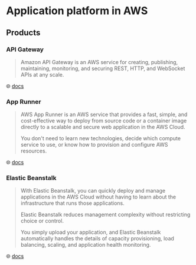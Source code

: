 # Application platform in AWS

## Products

### API Gateway

> Amazon API Gateway is an AWS service for creating, publishing, maintaining, monitoring, and securing REST, HTTP, and WebSocket APIs at any scale.

🌐 [docs](https://docs.aws.amazon.com/apigateway/latest/developerguide/welcome.html)

### App Runner

> AWS App Runner is an AWS service that provides a fast, simple, and cost-effective way to deploy from source code or a container image directly to a scalable and secure web application in the AWS Cloud.
>
> You don't need to learn new technologies, decide which compute service to use, or know how to provision and configure AWS resources.

🌐 [docs](https://docs.aws.amazon.com/apprunner/latest/dg/what-is-apprunner.html)

### Elastic Beanstalk

> With Elastic Beanstalk, you can quickly deploy and manage applications in the AWS Cloud without having to learn about the infrastructure that runs those applications.
>
> Elastic Beanstalk reduces management complexity without restricting choice or control.
>
> You simply upload your application, and Elastic Beanstalk automatically handles the details of capacity provisioning, load balancing, scaling, and application health monitoring.

🌐 [docs](https://docs.aws.amazon.com/elasticbeanstalk/latest/dg/Welcome.html)
